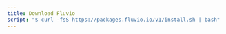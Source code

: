 ```yaml
---
title: Download Fluvio
script: "$ curl -fsS https://packages.fluvio.io/v1/install.sh | bash"
---
```

